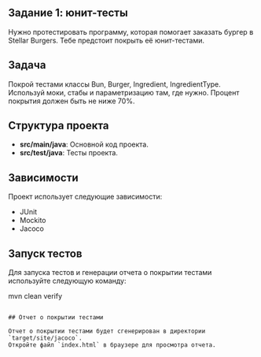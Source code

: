 ## Задание 1: юнит-тесты
Нужно протестировать программу, которая помогает заказать бургер в Stellar Burgers. Тебе предстоит покрыть её юнит-тестами. 

## Задача

Покрой тестами классы Bun, Burger, Ingredient, IngredientType. Используй моки, стабы и параметризацию там, где нужно.
Процент покрытия должен быть не ниже 70%.

## Структура проекта

- **src/main/java**: Основной код проекта.
- **src/test/java**: Тесты проекта.

## Зависимости

Проект использует следующие зависимости:

- JUnit 
- Mockito 
- Jacoco 

## Запуск тестов

Для запуска тестов и генерации отчета о покрытии тестами используйте следующую команду:

mvn clean verify
```

## Отчет о покрытии тестами

Отчет о покрытии тестами будет сгенерирован в директории `target/site/jacoco`. 
Откройте файл `index.html` в браузере для просмотра отчета.
